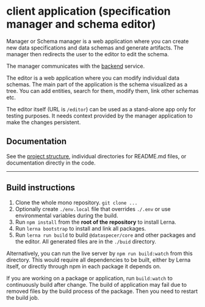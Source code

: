 # client application (specification manager and schema editor)

Manager or Schema manager is a web application where you can create new data specifications and data schemas and generate artifacts. The manager then redirects the user to the editor to edit the schema.

The manager communicates with the [backend](../../services/backend) service.

The editor is a web application where you can modify individual data schemas. The main part of the application is the schema visualized as a tree. You can add entities, search for them, modify them, link other schemas etc.

The editor itself (URL is `/editor`) can be used as a stand-alone app only for testing purposes. It needs context provided by the manager application to make the changes persistent.

## Documentation

See the [project structure](documentation/2022-04-21-project-structure.md), individual directories for README.md files, or documentation directly in the code.

---

## Build instructions

1. Clone the whole mono repository. `git clone ...`
2. Optionally create `./env.local` file that overrides `./.env` or use environmental variables during the build.
3. Run `npm install` from the **root of the repository** to install Lerna.
4. Run `lerna bootstrap` to install and link all packages.
5. Run `lerna run build` to build `@dataspecer/core` and other packages and the editor. All generated files are in the `./buid` directory.

Alternatively, you can run the live server by `npm run build:watch` from this directory. This would require all dependencies to be built, either by Lerna itself, or directly through npm in each package it depends on.

If you are working on a package or application, run `build:watch` to continuously build after change. The build of application may fail due to removed files by the build process of the package. Then you need to restart the build job.
